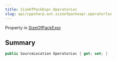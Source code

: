```yaml
---
title: SizeOfPackExpr.OperatorLoc
slug: api/cppsharp.ast.sizeofpackexpr.operatorloc
---
```

Property in [SizeOfPackExpr](/api/cppsharp/ast/sizeofpackexpr)

## Summary



```csharp
public SourceLocation OperatorLoc { get; set; }
```

